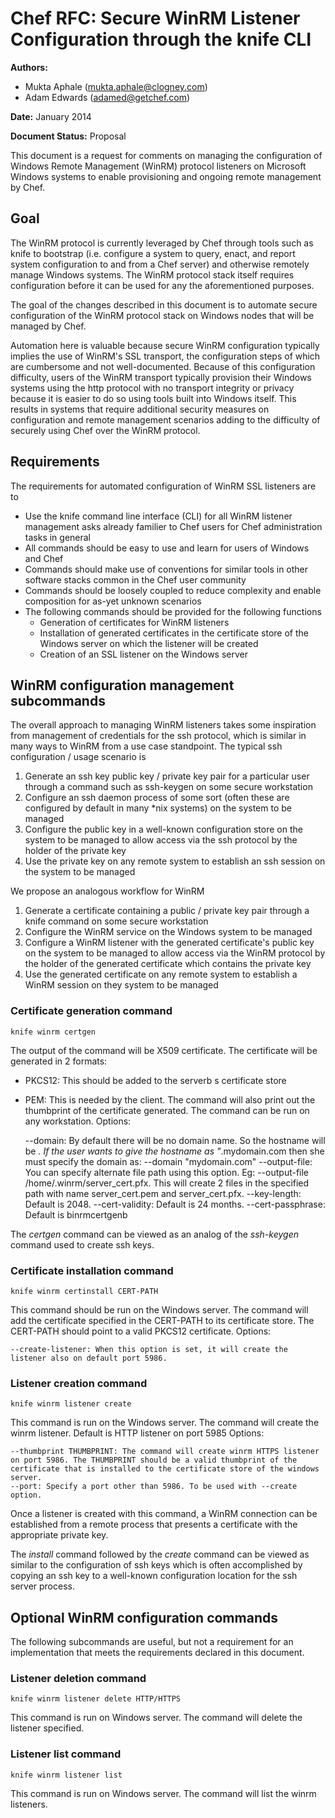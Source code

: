 # Chef RFC: Secure WinRM Listener Configuration through the knife CLI

**Authors:**

- Mukta Aphale (mukta.aphale@clogney.com)
- Adam Edwards (adamed@getchef.com)

**Date:** January 2014

**Document Status:** Proposal

This document is a request for comments on managing the configuration of
Windows Remote Management (WinRM) protocol listeners on Microsoft Windows
systems to enable provisioning and ongoing remote management by Chef.

## Goal
The WinRM protocol is currently leveraged by Chef through tools such as knife
to bootstrap (i.e. configure a system to query, enact, and report system
configuration to and from a Chef server) and otherwise remotely manage Windows
systems. The WinRM protocol stack itself requires configuration before it can
be used for any the aforementioned purposes.

The goal of the changes described in this document is to automate secure
configuration of the WinRM protocol stack on Windows nodes that will be
managed by Chef.

Automation here is valuable because secure WinRM configuration typically
implies the use of WinRM's SSL transport, the configuration steps of which are
cumbersome and not well-documented. Because of this configuration difficulty, users of the WinRM transport typically provision
their Windows systems using the http protocol with no transport integrity or privacy
because it is easier to do so using tools built into Windows itself. This
results in systems that require additional security measures on configuration
and remote management scenarios adding to the difficulty of securely using
Chef over the WinRM protocol.

## Requirements
The requirements for automated configuration of WinRM SSL listeners are to

- Use the knife command line interface (CLI) for all WinRM listener management
  asks already familier to Chef users for Chef administration tasks in general
- All commands should be easy to use and learn for users of Windows and Chef
- Commands should make use of conventions for similar tools in other software
  stacks common in the Chef user community
- Commands should be loosely coupled to reduce complexity and enable
  composition for as-yet unknown scenarios
- The following commands should be provided for the following functions
  - Generation of certificates for WinRM listeners
  - Installation of generated certificates in the certificate store of the
    Windows server on which the listener will be created
  - Creation of an SSL listener on the Windows server

## WinRM configuration management subcommands
The overall approach to managing WinRM listeners takes some inspiration from
management of credentials for the ssh protocol, which is similar in many ways
to WinRM from a use case standpoint. The typical ssh configuration / usage scenario is

1. Generate an ssh key public key / private key pair for a particular user through a command such as
ssh-keygen on some secure workstation
2. Configure an ssh daemon process of some sort (often these are configured by default in many *nix systems) on the system to be managed
3. Configure the public key in a well-known configuration store on the system
to be managed to allow access via the ssh protocol by the holder of the private key
4. Use the private key on any remote system to establish an ssh session on the
system to be managed

We propose an analogous workflow for WinRM

1. Generate a certificate containing a public / private key pair through a
knife command on some secure workstation
2. Configure the WinRM service on the Windows system to be managed
3. Configure a WinRM listener with the generated certificate's public key on
the system to be managed to allow access via the WinRM protocol by the holder
of the generated certificate which contains the private key
4. Use the generated certificate on any remote system to establish a WinRM
session on they system to be managed

### Certificate generation command

    knife winrm certgen
    
The output of the command will be X509 certificate. The certificate will be
generated in 2 formats:
- PKCS12: This should be added to the serverb
s certificate store
- PEM: This is needed by the client.
The command will also print out the thumbprint of the certificate generated.
The command can be run on any workstation.
Options:

    --domain: By default there will be no domain name. So the hostname will be
    *. If the user wants to give the hostname as "*.mydomain.com then she must
    specify the domain as: --domain "mydomain.com"
    --output-file: You can specify alternate file path using this option. Eg:
    --output-file /home/.winrm/server\_cert.pfx. This will create 2 files in
    the specified path with name server\_cert.pem and server_cert.pfx.
    --key-length: Default is 2048.
    --cert-validity: Default is 24 months.
    --cert-passphrase: Default is binrmcertgenb

The *certgen* command can be viewed as an analog of the *ssh-keygen* command used to create ssh keys.

### Certificate installation command

    knife winrm certinstall CERT-PATH

This command should be run on the Windows server. The command will add the
certificate specified in the CERT-PATH to its certificate store. The CERT-PATH
should point to a valid PKCS12 certificate.
Options:

    --create-listener: When this option is set, it will create the listener also on default port 5986.

### Listener creation command

    knife winrm listener create

This command is run on the Windows server. The command will create the winrm
listener. Default is HTTP listener on port 5985
Options:

    --thumbprint THUMBPRINT: The command will create winrm HTTPS listener on port 5986. The THUMBPRINT should be a valid thumbprint of the certificate that is installed to the certificate store of the windows server.
    --port: Specify a port other than 5986. To be used with --create option.

Once a listener is created with this command, a WinRM connection can be
established from a remote process that presents a certificate with the
appropriate private key.

The *install* command followed by the *create* command can be viewed as
similar to the configuration of ssh keys which is often accomplished by
copying an ssh key to a well-known configuration location for the ssh server process.

## Optional WinRM configuration commands
The following subcommands are useful, but not a requirement for an
implementation that meets the requirements declared in this document.

### Listener deletion command

    knife winrm listener delete HTTP/HTTPS

This command is run on Windows server. The command will delete the listener
specified.
### Listener list command

    knife winrm listener list

This command is run on Windows server. The command will list the winrm listeners.
